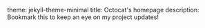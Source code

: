 theme: jekyll-theme-minimal
title: Octocat's homepage
description: Bookmark this to keep an eye on my project updates!

<script>
  
  alert('test');
</script>

